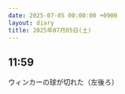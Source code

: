 ```yaml
---
date: 2025-07-05 00:00:00 +0900
layout: diary
title: 2025年07月05日(土)
---
```


## 11:59
ウィンカーの球が切れた（左後ろ）
